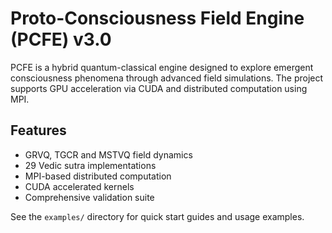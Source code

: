 # Proto-Consciousness Field Engine (PCFE) v3.0

PCFE is a hybrid quantum-classical engine designed to explore emergent
consciousness phenomena through advanced field simulations. The project
supports GPU acceleration via CUDA and distributed computation using MPI.

## Features
- GRVQ, TGCR and MSTVQ field dynamics
- 29 Vedic sutra implementations
- MPI-based distributed computation
- CUDA accelerated kernels
- Comprehensive validation suite

See the `examples/` directory for quick start guides and usage examples.
